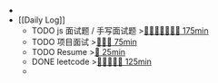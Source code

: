 -
- [[Daily Log]]
	- TODO js 面试题 / 手写面试题 >[🍅🍅🍅🍅🍅🍅🍅 175min](#agenda-pomo://?t=f-1694402120959-1500%2Cf-1694414144748-1500%2Cf-1694416709713-1500%2Cf-1694419162685-1500%2Cf-1694436293385-1500%2Cf-1694693011480-1500%2Cf-1694698339425-1500)
	- TODO 项目面试 >[🍅🍅🍅 75min](#agenda-pomo://?t=f-1693275449682-1500%2Cf-1693277387661-1500%2Cf-1693281684836-1500)
	- TODO Resume >[🍅 25min](#agenda-pomo://?t=f-1693489649815-1500)
	- DONE leetcode >[🍅🍅🍅🍅🍅 125min](#agenda-pomo://?t=f-1694675077554-1500%2Cf-1694676840523-1500%2Cf-1694679912429-1500%2Cf-1694682299715-1500%2Cf-1694688933211-1500)
	-